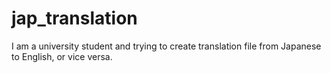 # jap_translation
I am a university student and trying to create translation file from Japanese to English, or vice versa.
